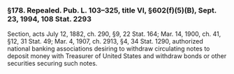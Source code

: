 ### §178. Repealed. Pub. L. 103–325, title VI, §602(f)(5)(B), Sept. 23, 1994, 108 Stat. 2293 ###

Section, acts July 12, 1882, ch. 290, §9, 22 Stat. 164; Mar. 14, 1900, ch. 41, §12, 31 Stat. 49; Mar. 4, 1907, ch. 2913, §4, 34 Stat. 1290, authorized national banking associations desiring to withdraw circulating notes to deposit money with Treasurer of United States and withdraw bonds or other securities securing such notes.